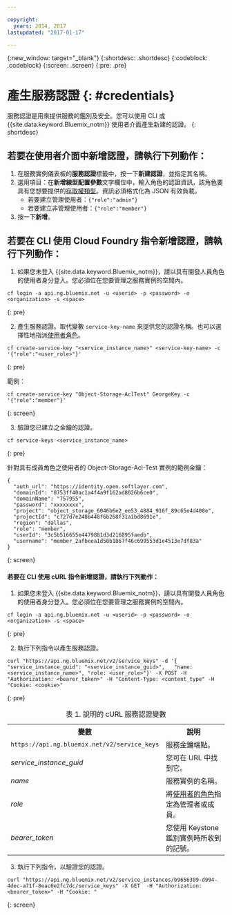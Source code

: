 ```yaml
---

copyright:
  years: 2014, 2017
lastupdated: "2017-01-17"

---
```

{:new_window: target="_blank"}
{:shortdesc: .shortdesc}
{:codeblock: .codeblock}
{:screen: .screen}
{:pre: .pre}


# 產生服務認證 {: #credentials}

服務認證是用來提供服務的鑑別及安全。您可以使用 CLI 或 {{site.data.keyword.Bluemix_notm}} 使用者介面產生新建的認證。
{: shortdesc}


## 若要在使用者介面中新增認證，請執行下列動作：

1. 在服務實例儀表板的**服務認證**標籤中，按一下**新建認證**，並指定其名稱。
2. 選用項目：在**新增線型配置參數**文字欄位中，輸入角色的認證資訊，該角色要具有您想要提供的[存取權類型](/docs/services/ObjectStorage/os_access_types.html)。資訊必須格式化為 JSON 有效負載。
    - 若要建立管理使用者：`{"role":"admin"}`
    - 若要建立非管理使用者：`{"role":"member"}`
3. 按一下**新增**。


## 若要在 CLI 使用 Cloud Foundry 指令新增認證，請執行下列動作：

1. 如果您未登入 {{site.data.keyword.Bluemix_notm}}，請以具有開發人員角色的使用者身分登入。您必須位在您要管理之服務實例的空間內。
  ```
  cf login -a api.ng.bluemix.net -u <userid> -p <password> -o <organization> -s <space>
  ```
  {: pre}

2. 產生服務認證。取代變數 `service-key-name` 來提供您的認證名稱。也可以選擇性地指派[使用者角色](/docs/services/ObjectStorage/os_access_types.html)。

  ```
  cf create-service-key "<service_instance_name>" <service-key-name> -c '{"role":"<user_role>"}'
  ```
  {: pre}

  範例：
  ```
  cf create-service-key "Object-Storage-AclTest" GeorgeKey -c '{"role":"member"}'
  ```
  {: screen}

3. 驗證您已建立之金鑰的認證。

  ```
  cf service-keys <service_instance_name>
  ```
  {: pre}

  針對具有成員角色之使用者的 Object-Storage-Acl-Test 實例的範例金鑰：

  ```
  {
    "auth_url": "https://identity.open.softlayer.com",
    "domainId": "8753ff40ac1a4f4a9f162ad8026b6ce0",
    "domainName": "757955",
    "password": "xxxxxxxx",
    "project": "object_storage_6046b6e2_ee53_4884_916f_89c65e4d408e",
    "projectId": "c727d7e248b448f6b268f31a1bd8691e",
    "region": "dallas",
    "role": "member",
    "userId": "3c5b516655e4479881d3d216895faedb",
    "username": "member_2afbeea1d58b1867f46c699553d1e4513e7df83a"
  }
  ```
  {: screen}



#### 若要在 CLI 使用 cURL 指令新增認證，請執行下列動作：

1. 如果您未登入 {{site.data.keyword.Bluemix_notm}}，請以具有開發人員角色的使用者身分登入。您必須位在您要管理之服務實例的空間內。

  ```
  cf login -a api.ng.bluemix.net -u <userid> -p <password> -o <organization> -s <space>
  ```
  {: pre}

2. 執行下列指令以產生服務認證。

  ```
  curl "https://api.ng.bluemix.net/v2/service_keys" -d '{   "service_instance_guid": "<service_instance_guid>",   "name: <service_instance_name>", "role: <user_role>"}' -X POST -H "Authorization: <bearer_token>" -H "Content-Type: <content_type" -H "Cookie: <cookie>"
  ```
  {: pre}

  <table>
  <caption> 表 1. 說明的 cURL 服務認證變數</caption>
    <tr>
      <th> 變數</th>
      <th> 說明</th>
    </tr>
    <tr>
      <td> <code>https://api.ng.bluemix.net/v2/service_keys</code> </td>
      <td> 服務金鑰端點。</td>
    </tr>
    <tr>
      <td><i> service_instance_guid </i></td>
      <td> 您可在 URL 中找到它。</td>
    </tr>
    <tr>
      <td><i> name </i></td>
      <td> 服務實例的名稱。</td>
    </tr>
    <tr>
      <td><i> role </i></td>
      <td> 將<a href= /docs/services/ObjectStorage/os_constructing.html>使用者的角色</a>指定為管理者或成員。</td>
    </tr>
    <tr>
      <td><i> bearer_token </i></td>
      <td> 您使用 Keystone 鑑別實例時所收到的記號。</td>
    </tr>
  </table>



3. 執行下列指令，以驗證您的認證。

  ```
  curl "https://api.ng.bluemix.net/v2/service_instances/b9656309-d994-4dec-a71f-8eac6e2fc7dc/service_keys" -X GET  -H "Authorization: <bearer_token>" -H "Cookie: "
  ```
  {: screen}
